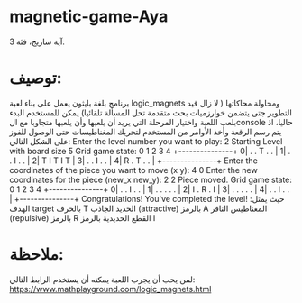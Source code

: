 # magnetic-game-Aya
آية ساريج، فئة 3.
# توصيف:
برنامج بلغة بايثون يعمل على بناء لعبة logic_magnets ومحاولة محاكاتها ( لا زال قيد التطوير جتى يتضمن خوارزميات بحث متقدمة تحل المسألة تلقائيا)
يمكن للمستخدم البدء بلعب اللعبة واختيار المرحلة التي يريد أن يلعبها وأن يلعبها متجاوبا مع الconsole حاليا، اذ يتم رسم الرقعة وأخذ الأوامر من المستخدم لتحريك المغناطيسات حتى الوصول للفوز على الشكل التالي:
Enter the level number you want to play: 2
Starting Level with board size 5
Grid game state:
    0  1  2  3  4
 +---------------+
0|  .  .  T  .  . |
1|  .  .  I  .  . |
2|  T  I  T  I  T |
3|  .  .  I  .  . |
4|  R  .  T  .  . |
 +---------------+
Enter the coordinates of the piece you want to move (x y): 4 0
Enter the new coordinates for the piece (new_x new_y): 2 2
Piece moved.
Grid game state:
    0  1  2  3  4
 +---------------+
0|  .  .  I  .  . |
1|  .  .  .  .  . |
2|  I  .  R  .  I |
3|  .  .  .  .  . |
4|  .  .  I  .  . |
 +---------------+
Congratulations! You've completed the level!
حيث يمثل:
الهدف target بالحرف T
الحديد الجاذب (attractive) بالرمز A
المغناطيس النافر (repulsive) بالرمز R
القطع الحديدية بالرمز I


# ملاحظة:
لمن يحب أن يجرب اللعبة يمكنه أن يستخدم الرابط التالي: https://www.mathplayground.com/logic_magnets.html

